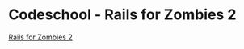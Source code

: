 # Codeschool - Rails for Zombies 2
[Rails for Zombies 2](https://www.codeschool.com/courses/rails-for-zombies-2)
